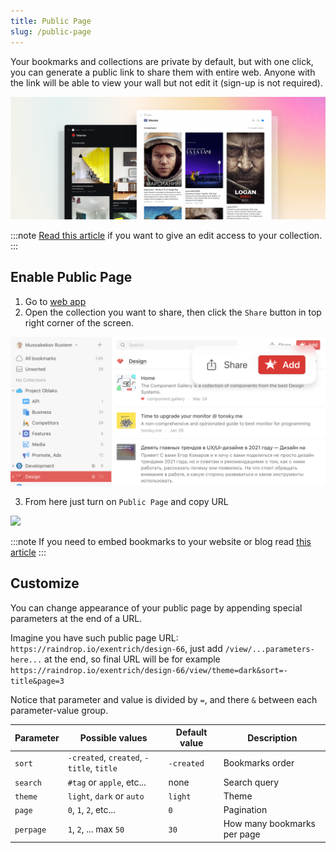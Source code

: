 ```yaml
---
title: Public Page
slug: /public-page
---
```


Your bookmarks and collections are private by default, but with one click, you can generate a public link to share them with entire web.
Anyone with the link will be able to view your wall but not edit it (sign-up is not required).

![](page.png)

:::note
[Read this article](../collaboration/index.md) if you want to give an edit access to your collection.
:::

## Enable Public Page

1. Go to [web app](https://app.raindrop.io/)
2. Open the collection you want to share, then click the `Share` button in top right corner of the screen.

![](share.png)

3. From here just turn on `Public Page` and copy URL

<p><img src={require('./bylink.png').default} height='496' /></p>

:::note
If you need to embed bookmarks to your website or blog read [this article](../embed/index.md)
:::

## Customize
You can change appearance of your public page by appending special parameters at the end of a URL.

Imagine you have such public page URL: `https://raindrop.io/exentrich/design-66`, just add `/view/...parameters-here...` at the end, so final URL will be for example `https://raindrop.io/exentrich/design-66/view/theme=dark&sort=-title&page=3`

Notice that parameter and value is divided by `=`, and there `&` between each parameter-value group.

Parameter | Possible values | Default value | Description
--- | --- | --- | ---
`sort` | `-created`, `created`, `-title`, `title` | `-created` | Bookmarks order
`search` | `#tag` or `apple`, etc... | none | Search query
`theme` | `light`, `dark` or `auto` | `light` | Theme
`page` | `0`, `1`, `2`, etc... | `0` | Pagination
`perpage` | `1`, `2`, ... max `50` | `30` | How many bookmarks per page